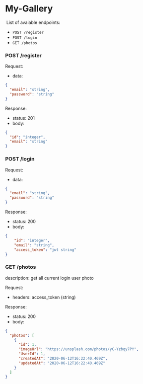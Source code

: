 # My-Gallery

​
List of avaiable endpoints:
​
- `POST /register`
- `POST /login`
- `GET /photos`

### POST /register

Request:

- data:

```json
{
  "email": "string",
  "password": "string"
}
```

Response:

- status: 201
- body:
  ​

```json
{
  "id": "integer",
  "email": "string"
}
```

### POST /login

Request:

- data:

```json
{
  "email": "string",
  "password": "string"
}
```

Response:

- status: 200
- body:
  ​

```json
{
    "id": "integer",
    "email": "string",
    "access_token": "jwt string"
}
```

### GET /photos

description: 
  get all current login user photo 

Request:

- headers: access_token (string)

Response:

- status: 200
- body:

```json
{
  "photos": [
    {
      "id": 1,
      "imageUrl": "https://unsplash.com/photos/yC-Yzbqy7PY",
      "UserId": 1,
      "createdAt": "2020-06-12T16:22:40.469Z",
      "updatedAt": "2020-06-12T16:22:40.469Z"
    }
  ]
}
```